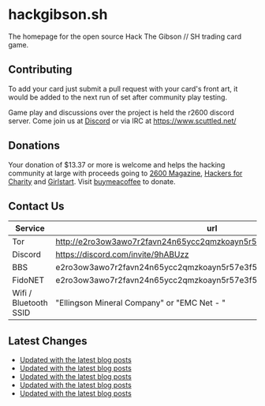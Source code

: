 # hackgibson.sh
The homepage for the open source Hack The Gibson // SH trading card game.


## Contributing

To add your card just submit a pull request with your card's front art, it would be added to the next run of set after community play testing.

Game play and discussions over the project is held the r2600 discord server. Come join us at [Discord](https://discord.com/invite/9hABUzz) or via IRC at https://www.scuttled.net/


## Donations

Your donation of $13.37 or more is welcome and helps the hacking community at large with proceeds going to [2600 Magazine](https://2600.com/), [Hackers for Charity](https://hackersforcharity.org) and [Girlstart](https://girlstart.org).  Visit [buymeacoffee](https://www.buymeacoffee.com/hackgibson.sh) to donate.


## Contact Us

Service | url
-|-
Tor | http://e2ro3ow3awo7r2favn24n65ycc2qmzkoayn5r57e3f56nvjwdcgg32ad.onion
Discord | https://discord.com/invite/9hABUzz
BBS | e2ro3ow3awo7r2favn24n65ycc2qmzkoayn5r57e3f56nvjwdcgg32ad.onion:23
FidoNET | e2ro3ow3awo7r2favn24n65ycc2qmzkoayn5r57e3f56nvjwdcgg32ad.onion:24554
Wifi / Bluetooth SSID | "Ellingson Mineral Company" or "EMC Net - <fidonet address>"

## Latest Changes
<!-- BLOG-POST-LIST:START -->
- [Updated with the latest blog posts](https://github.com/DFW2600/hackgibson.sh/commit/9c6531d3ead541b02c114b3c0e0d265c6af78038)
- [Updated with the latest blog posts](https://github.com/DFW2600/hackgibson.sh/commit/4b6ac02b52146dc741c0362d4b959f52e6afeed1)
- [Updated with the latest blog posts](https://github.com/DFW2600/hackgibson.sh/commit/ea65fe5960eabb7012cb40c22567245de6f747c1)
- [Updated with the latest blog posts](https://github.com/DFW2600/hackgibson.sh/commit/2634c112527f0014b34579ad3066ec9955a9f9b9)
- [Updated with the latest blog posts](https://github.com/DFW2600/hackgibson.sh/commit/b58d06c8209954bc9c3b2098952eb4c27c62d016)
<!-- BLOG-POST-LIST:END -->
